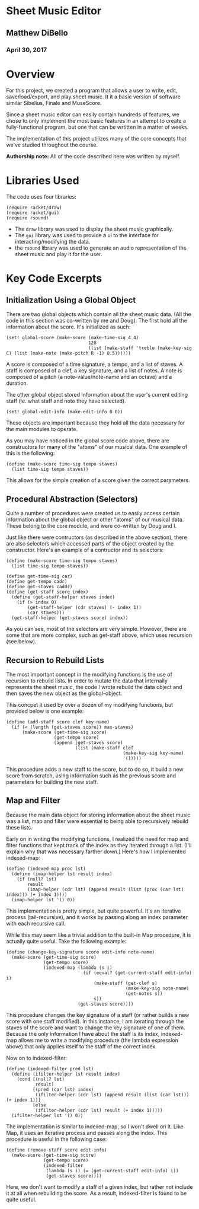 # Sheet Music Editor

## Matthew DiBello
### April 30, 2017

# Overview
For this project, we created a program that allows a user to write, edit, save/load/export, and play sheet music. It it a basic version of software similar Sibelius, Finale and MuseScore.

Since a sheet music editor can easily contain hundreds of features, we chose to only implement the most basic features in an attempt to create a fully-functional program, but one that can be wrtitten in a matter of weeks.

The implementation of this project utilizes many of the core concepts that we've studied throughout the course.

**Authorship note:** All of the code described here was written by myself.

# Libraries Used
The code uses four libraries:

```
(require racket/draw)
(require racket/gui)
(require rsound)
```

* The ```draw``` library was used to display the sheet music graphically.
* The ```gui``` library was used to provide a ui to the interface for interacting/modifying the data.
* the ```rsound``` library was used to generate an audio representation of the sheet music and play it for the user.

# Key Code Excerpts

## Initialization Using a Global Object

There are two global objects which contain all the sheet music data. (All the code in this section was co-written by me and Doug). The first hold all the information about the score. It's initialized as such:

```
(set! global-score (make-score (make-time-sig 4 4)
                               120
                               (list (make-staff 'treble (make-key-sig C) (list (make-note (make-pitch R -1) 0.5))))))
```

A score is composed of a time signature, a tempo, and a list of staves. A staff is composed of a clef, a key signature, and a list of notes. A note is composed of a pitch (a note-value/note-name and an octave) and a duration.

The other global object stored information about the user's current editing staff (ie. what staff and note they have selected).

```
(set! global-edit-info (make-edit-info 0 0))
```

These objects are important because they hold all the data necessary for the main modules to operate.

As you may have noticed in the global score code above, there are constructors for many of the "atoms" of our musical data. One example of this is the following:

```
(define (make-score time-sig tempo staves)
  (list time-sig tempo staves))
```

This allows for the simple creation of a score given the correct parameters.


## Procedural Abstraction (Selectors)

Quite a number of procedures were created us to easily access certain information about the global object or other "atoms" of our musical data. These belong to the core module, and were co-written by Doug and I.

Just like there were contructors (as described in the above section), there are also selectors which accessed parts of the object created by the constructor. Here's an example of a contructor and its selectors:

```
(define (make-score time-sig tempo staves)
  (list time-sig tempo staves))

(define get-time-sig car)
(define get-tempo cadr)
(define get-staves caddr)
(define (get-staff score index)
  (define (get-staff-helper staves index)
    (if (> index 0)
        (get-staff-helper (cdr staves) (- index 1))
        (car staves)))
  (get-staff-helper (get-staves score) index))
```

As you can see, most of the selectors are very simple. However, there are some that are more complex, such as get-staff above, which uses recursion (see below).


## Recursion to Rebuild Lists

The most important concept in the modifying functions is the use of recursion to rebuild lists. In order to mutate the data that internally represents the sheet music, the code I wrote rebuild the data object and then saves the new object as the global-object.

This concpet it used by over a dozen of my modifying functions, but provided below is one example:

```
(define (add-staff score clef key-name)
  (if (< (length (get-staves score)) max-staves)
      (make-score (get-time-sig score)
                  (get-tempo score)
                  (append (get-staves score)
                          (list (make-staff clef
                                            (make-key-sig key-name)
                                            '()))))
```

This procedure adds a new staff to the score, but to do so, it build a new score from scratch, using information such as the previous score and parameters for building the new staff.


## Map and Filter

Because the main data object for storing information about the sheet music was a list, map and filter were essential to being able to recursively rebuild these lists.

Early on in writing the modifying functions, I realized the need for map and filter functions that kept track of the index as they iterated through a list. (I'll explain why that was necessary farther down.) Here's how I implemented indexed-map:

```
(define (indexed-map proc lst)
  (define (imap-helper lst result index)
    (if (null? lst)
        result
        (imap-helper (cdr lst) (append result (list (proc (car lst) index))) (+ index 1))))
  (imap-helper lst '() 0))
```

This implementation is pretty simple, but quite powerful. It's an iterative process (tail-recursive), and it works by passing along an index parameter with each recursive call.

While this may seem like a trivial addition to the built-in Map procedure, it is actually quite useful. Take the following example:

```
(define (change-key-signature score edit-info note-name)
  (make-score (get-time-sig score)
              (get-tempo score)
              (indexed-map (lambda (s i)
                             (if (equal? (get-current-staff edit-info) i)
                                 (make-staff (get-clef s)
                                             (make-key-sig note-name)
                                             (get-notes s))
                                 s))
                           (get-staves score))))
```

This procedure changes the key signature of a staff (or rather builds a new score with one staff modified). In this instance, I am iterating through the staves of the score and want to change the key signature of one of them. Because the only information I have about the staff is its index, indexed-map allows me to write a modifying procedure (the lambda expression above) that only applies itself to the staff of the correct index.

Now on to indexed-filter:

```
(define (indexed-filter pred lst)
  (define (ifilter-helper lst result index)
    (cond [(null? lst)
           result]
          [(pred (car lst) index)
           (ifilter-helper (cdr lst) (append result (list (car lst))) (+ index 1))]
          [else
           (ifilter-helper (cdr lst) result (+ index 1))]))
  (ifilter-helper lst '() 0))
```

The implementation is similar to indexed-map, so I won't dwell on it. Like Map, it uses an iterative process and passes along the index. This procedure is useful in the following case:

```
(define (remove-staff score edit-info)
  (make-score (get-time-sig score)
              (get-tempo score)
              (indexed-filter
               (lambda (s i) (= (get-current-staff edit-info) i))
               (get-staves score))))
```

Here, we don't want to modify a staff of a given index, but rather not include it at all when rebuilding the score. As a result, indexed-filter is found to be quite useful.

